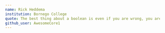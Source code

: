 ```yaml
---
name: Rick Heddema
institution: Bornego College
quote: The best thing about a boolean is even if you are wrong, you are only off by a bit.
github_user: AwesomeCore1
---
```


